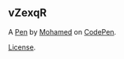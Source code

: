 vZexqR
------


A [Pen](https://codepen.io/MohamedChh/pen/vZexqR) by [Mohamed](http://codepen.io/MohamedChh) on [CodePen](http://codepen.io/).

[License](https://codepen.io/MohamedChh/pen/vZexqR/license).